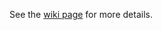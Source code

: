 <!--
Copyright 2020-2021 Voxel Labs, Inc.
All rights reserved.

This document may not be reproduced, republished, distributed, transmitted,
displayed, broadcast or otherwise exploited in any manner without the express
prior written permission of Voxel Labs, Inc. The receipt or possession of this
document does not convey any rights to reproduce, disclose, or distribute its
contents, or to manufacture, use, or sell anything that it may describe, in
whole or in part.
-->

See the [wiki page](https://github.com/voxelsafety/voxel/wiki/Workstation) for more details.
